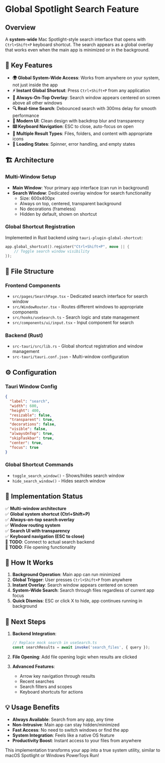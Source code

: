 # Global Spotlight Search Feature

## Overview
A **system-wide** Mac Spotlight-style search interface that opens with `Ctrl+Shift+P` keyboard shortcut. The search appears as a global overlay that works even when the main app is minimized or in the background.

## 🌟 Key Features
- **🌍 Global System-Wide Access**: Works from anywhere on your system, not just inside the app
- **⚡ Instant Global Shortcut**: Press `Ctrl+Shift+P` from any application
- **🎯 Always-On-Top Overlay**: Search window appears centered on screen above all other windows
- **🔍 Real-time Search**: Debounced search with 300ms delay for smooth performance
- **🎨 Modern UI**: Clean design with backdrop blur and transparency
- **⌨️ Keyboard Navigation**: ESC to close, auto-focus on open
- **📁 Multiple Result Types**: Files, folders, and content with appropriate icons
- **🔄 Loading States**: Spinner, error handling, and empty states

## 🏗️ Architecture

### Multi-Window Setup
- **Main Window**: Your primary app interface (can run in background)
- **Search Window**: Dedicated overlay window for search functionality
  - Size: 600x400px
  - Always on top, centered, transparent background
  - No decorations (frameless)
  - Hidden by default, shown on shortcut

### Global Shortcut Registration
Implemented in Rust backend using `tauri-plugin-global-shortcut`:
```rust
app.global_shortcut().register("Ctrl+Shift+P", move || {
    // Toggle search window visibility
});
```

## 📁 File Structure

### Frontend Components
- `src/pages/SearchPage.tsx` - Dedicated search interface for search window
- `src/WindowRouter.tsx` - Routes different windows to appropriate components
- `src/hooks/useSearch.ts` - Search logic and state management
- `src/components/ui/input.tsx` - Input component for search

### Backend (Rust)
- `src-tauri/src/lib.rs` - Global shortcut registration and window management
- `src-tauri/tauri.conf.json` - Multi-window configuration

## ⚙️ Configuration

### Tauri Window Config
```json
{
  "label": "search",
  "width": 600,
  "height": 400,
  "resizable": false,
  "transparent": true,
  "decorations": false,
  "visible": false,
  "alwaysOnTop": true,
  "skipTaskbar": true,
  "center": true,
  "focus": true
}
```

### Global Shortcut Commands
- `toggle_search_window()` - Shows/hides search window
- `hide_search_window()` - Hides search window

## 🚀 Implementation Status
✅ **Multi-window architecture**  
✅ **Global system shortcut (Ctrl+Shift+P)**  
✅ **Always-on-top search overlay**  
✅ **Window routing system**  
✅ **Search UI with transparency**  
✅ **Keyboard navigation (ESC to close)**  
🔄 **TODO**: Connect to actual search backend  
🔄 **TODO**: File opening functionality  

## 🎯 How It Works

1. **Background Operation**: Main app can run minimized
2. **Global Trigger**: User presses `Ctrl+Shift+P` from anywhere
3. **Instant Overlay**: Search window appears centered on screen
4. **System-Wide Search**: Search through files regardless of current app focus
5. **Quick Dismiss**: ESC or click X to hide, app continues running in background

## 🔧 Next Steps

1. **Backend Integration**: 
   ```typescript
   // Replace mock search in useSearch.ts
   const searchResults = await invoke('search_files', { query });
   ```

2. **File Opening**: Add file opening logic when results are clicked

3. **Advanced Features**:
   - Arrow key navigation through results
   - Recent searches
   - Search filters and scopes
   - Keyboard shortcuts for actions

## 💡 Usage Benefits

- **Always Available**: Search from any app, any time
- **Non-Intrusive**: Main app can stay hidden/minimized
- **Fast Access**: No need to switch windows or find the app
- **System Integration**: Feels like a native OS feature
- **Productivity Boost**: Instant access to your files from anywhere

This implementation transforms your app into a true system utility, similar to macOS Spotlight or Windows PowerToys Run!